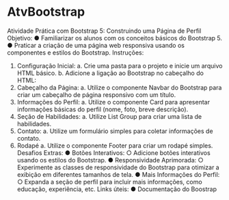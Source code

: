# AtvBootstrap

Atividade Prática com Bootstrap 5: Construindo uma Página de Perfil
Objetivo:
● Familiarizar os alunos com os conceitos básicos do Bootstrap 5.
● Praticar a criação de uma página web responsiva usando os componentes e estilos
do Bootstrap.
Instruções:
1. Configuração Inicial:
a. Crie uma pasta para o projeto e inicie um arquivo HTML básico.
b. Adicione a ligação ao Bootstrap no cabeçalho do HTML:
2. Cabeçalho da Página:
a. Utilize o componente Navbar do Bootstrap para criar um cabeçalho de página
responsivo com um título.
3. Informações do Perfil:
a. Utilize o componente Card para apresentar informações básicas do perfil
(nome, foto, breve descrição).
4. Seção de Habilidades:
a. Utilize List Group para criar uma lista de habilidades.
5. Contato:
a. Utilize um formulário simples para coletar informações de contato.
6. Rodapé
a. Utilize o componente Footer para criar um rodapé simples.
Desafios Extras:
● Botões Interativos:
○ Adicione botões interativos usando os estilos do Bootstrap.
● Responsividade Aprimorada:
○ Experimente as classes de responsividade do Bootstrap para otimizar a
exibição em diferentes tamanhos de tela.
● Mais Informações do Perfil:
○ Expanda a seção de perfil para incluir mais informações, como educação,
experiência, etc.
Links úteis:
● Documentação do Boostrap